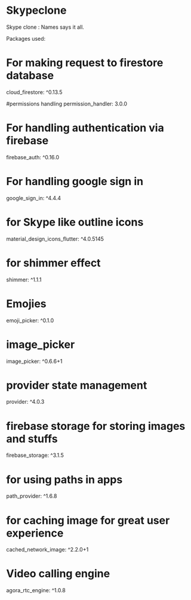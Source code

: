 # Skypeclone

Skype clone : Names says it all.

Packages used:
 # For making request to firestore database
  cloud_firestore: ^0.13.5

  #permissions handling
  permission_handler: 3.0.0

  # For handling authentication via firebase
  firebase_auth: ^0.16.0

  # For handling google sign in
  google_sign_in: ^4.4.4

  # for Skype like outline icons
  material_design_icons_flutter: ^4.0.5145

  # for shimmer effect
  shimmer: ^1.1.1

  # Emojies
  emoji_picker: ^0.1.0

  # image_picker
  image_picker: ^0.6.6+1

  # provider state management
  provider: ^4.0.3

  # firebase storage for storing images and stuffs
  firebase_storage: ^3.1.5

  # for using paths in apps
  path_provider: ^1.6.8

  # for caching image for great user experience
  cached_network_image: ^2.2.0+1

  # Video calling engine
  agora_rtc_engine: ^1.0.8

